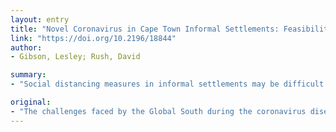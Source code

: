 ```yaml
---
layout: entry
title: "Novel Coronavirus in Cape Town Informal Settlements: Feasibility of Using Informal Dwelling Outlines to Identify High Risk Areas for COVID-19 Transmission From A Social Distancing Perspective"
link: "https://doi.org/10.2196/18844"
author:
- Gibson, Lesley; Rush, David

summary:
- "Social distancing measures in informal settlements may be difficult to implement due to the density and layout of settlements. Study measures the distance between dwellings and their first, second, and third nearest neighbors in Cape Town. The distance to each dwelling's first 3 nearest neighbors was calculated for each settlement. Using a 2-m measure, it was demonstrated that large portions of Klipfontein Glebe would also be unable to effectively implement social isolation."

original:
- "The challenges faced by the Global South during the coronavirus disease (COVID-19) pandemic are compounded by the presence of informal settlements, which are typically densely populated and lacking in formalized sanitation infrastructure. Social distancing measures in informal settlements may be difficult to implement due to the density and layout of settlements. This study measures the distance between dwellings in informal settlements in Cape Town to identify the risk of COVID-19 transmission. OBJECTIVE: The aim of this paper is to determine if social distancing measures are achievable in informal settlements in Cape Town, using two settlements as an example. We will first examine the distance between dwellings and their first, second, and third nearest neighbors and then identify clusters of dwellings in which residents would be unable to effectively practice social isolation due to the close proximity of their homes. METHODS: Dwellings in the settlements of Masiphumelele and Klipfontein Glebe were extracted from a geographic information system data set of outlines of all informal dwellings in Cape Town. The distance to each dwelling's first, second, and third nearest neighbors was calculated for each settlement. A social distance measure of 2 m was used (buffer of 1 m, as dwellings less than 2 m apart are joined) to identify clusters of dwellings that are unable to effectively practice social distancing in each settlement. RESULTS: The distance to each dwelling's first 3 nearest neighbors illustrates that the settlement of Masiphumelele is constructed in a denser fashion as compared to the Klipfontein Glebe settlement. This implies that implementing social distancing will likely be more challenging in Masiphumelele than in Klipfontein Glebe. However, using a 2-m social distancing measure, it was demonstrated that large portions of Klipfontein Glebe would also be unable to effectively implement social distancing. CONCLUSIONS: Effectively implementing social distancing may be a challenge in informal settlements due to their density. This paper uses dwelling outlines for informal settlements in the city of Cape Town to demonstrate that with a 2 m measure, effective social distancing will be challenging."
---
```


